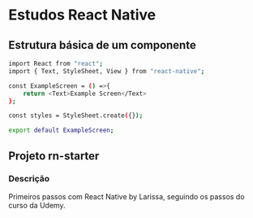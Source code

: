 # Estudos React Native

## Estrutura básica de um componente
```bash 
import React from "react";
import { Text, StyleSheet, View } from "react-native";

const ExampleScreen = () =>{
    return <Text>Example Screen</Text>
};

const styles = StyleSheet.create({});

export default ExampleScreen;
```

## Projeto rn-starter
### Descrição
Primeiros passos com React Native by Larissa, seguindo os passos do curso da Udemy.